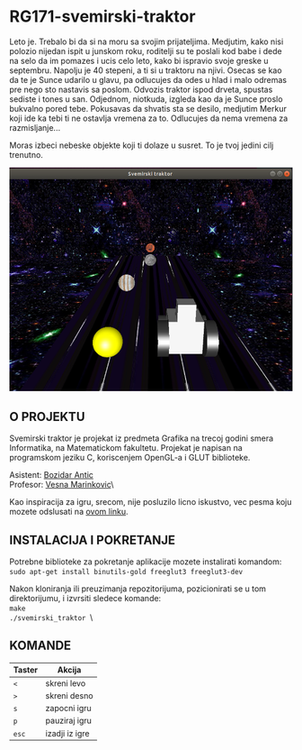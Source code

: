 # RG171-svemirski-traktor

Leto je. Trebalo bi da si na moru sa svojim prijateljima. Medjutim, kako nisi polozio nijedan ispit u junskom roku, roditelji su te poslali kod babe i dede na selo da im pomazes i ucis celo leto, kako bi ispravio svoje greske u septembru. Napolju je 40 stepeni, a ti si u traktoru na njivi. Osecas se kao da te je Sunce udarilo u glavu, pa odlucujes da odes u hlad i malo odremas pre nego sto nastavis sa poslom. Odvozis traktor ispod drveta, spustas sediste i tones u san. Odjednom, niotkuda, izgleda kao da je Sunce proslo bukvalno pored tebe. Pokusavas da shvatis sta se desilo, medjutim Merkur koji ide ka tebi ti ne ostavlja vremena za to. Odlucujes da nema vremena za razmisljanje...

Moras izbeci nebeske objekte koji ti dolaze u susret. To je tvoj jedini cilj trenutno.

![Skrinsot gejmpleja.](https://raw.githubusercontent.com/MATF-RG18/RG171-svemirski-traktor/master/screenshots/6.png)


## O PROJEKTU

Svemirski traktor je projekat iz predmeta Grafika na trecoj godini smera Informatika, na Matematickom fakultetu. Projekat je napisan na programskom jeziku C, koriscenjem OpenGL-a i GLUT biblioteke.

Asistent: [Bozidar Antic](http://poincare.matf.bg.ac.rs/~bozidar_antic/)\
Profesor: [Vesna Marinkovic](http://poincare.matf.bg.ac.rs/~vesnap/)\

Kao inspiracija za igru, srecom, nije posluzilo licno iskustvo, vec pesma koju mozete odslusati na
[ovom linku](https://www.youtube.com/watch?v=M7elc8gHMR0).

## INSTALACIJA I POKRETANJE
Potrebne biblioteke za pokretanje aplikacije mozete instalirati komandom:\
`sudo apt-get install binutils-gold freeglut3 freeglut3-dev`

Nakon kloniranja ili preuzimanja repozitorijuma, pozicionirati se u tom direktorijumu,
i izvrsiti sledece komande:\
` make `\
`./svemirski_traktor `\



## KOMANDE

| Taster | Akcija |
|--|--|
| `<` | skreni levo |
| `>` | skreni desno |
| `s` | zapocni igru |
| `p` | pauziraj igru |
| `esc` | izadji iz igre |
